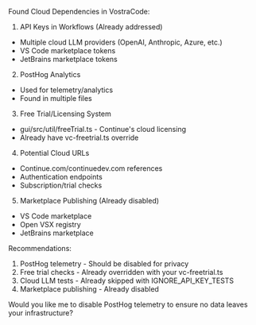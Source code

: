 Found Cloud Dependencies in VostraCode:

1. API Keys in Workflows (Already addressed)

- Multiple cloud LLM providers (OpenAI, Anthropic, Azure, etc.)
- VS Code marketplace tokens
- JetBrains marketplace tokens

2. PostHog Analytics

- Used for telemetry/analytics
- Found in multiple files

3. Free Trial/Licensing System

- gui/src/util/freeTrial.ts - Continue's cloud licensing
- Already have vc-freetrial.ts override

4. Potential Cloud URLs

- Continue.com/continuedev.com references
- Authentication endpoints
- Subscription/trial checks

5. Marketplace Publishing (Already disabled)

- VS Code marketplace
- Open VSX registry
- JetBrains marketplace

Recommendations:

1. PostHog telemetry - Should be disabled for privacy
2. Free trial checks - Already overridden with your vc-freetrial.ts
3. Cloud LLM tests - Already skipped with IGNORE_API_KEY_TESTS
4. Marketplace publishing - Already disabled

Would you like me to disable PostHog telemetry to ensure no data leaves your infrastructure?
